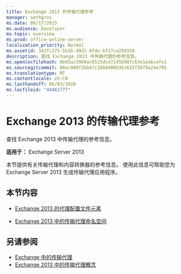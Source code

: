 ```yaml
---
title: Exchange 2013 的传输代理参考
manager: sethgros
ms.date: 09/17/2015
ms.audience: Developer
ms.topic: overview
ms.prod: office-online-server
localization_priority: Normal
ms.assetid: 342fc275-5b16-49d1-8fde-bf17ce289339
description: 查找 Exchange 2013 中传输代理的参考信息。
ms.openlocfilehash: 8b05ac5904ac0525dce7245b98fc63e1ea6cefe1
ms.sourcegitcommit: 88ec988f2bb67c1866d06b361615f3674a24e795
ms.translationtype: MT
ms.contentlocale: zh-CN
ms.lasthandoff: 06/03/2020
ms.locfileid: "44461777"
---
```

# <a name="transport-agent-reference-for-exchange-2013"></a>Exchange 2013 的传输代理参考

查找 Exchange 2013 中传输代理的参考信息。
  
**适用于：** Exchange Server 2013 
  
本节提供有关传输代理和内容转换器的参考信息。 使用此信息可帮助您为 Exchange Server 2013 生成传输代理应用程序。
  
## <a name="in-this-section"></a>本节内容

- [Exchange 2013 的代理配置文件元素](agents-configuration-file-elements-for-exchange-2013.md)
    
- [Exchange 2013 中的传输代理命名空间](transport-agent-namespaces-in-exchange-2013.md)
    
## <a name="see-also"></a>另请参阅

- [Exchange 中的传输代理](transport-agents-in-exchange-2013.md)
- [Exchange 2013 中的传输代理概念](transport-agent-concepts-in-exchange-2013.md)

